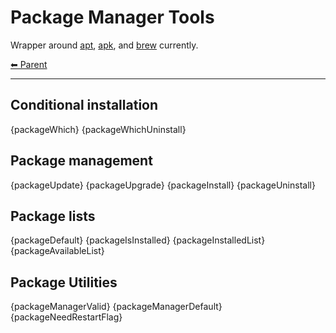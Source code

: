 # Package Manager Tools

Wrapper around [apt](./apt.md), [apk](./apk.md), and [brew](./brew.md) currently.

<!-- TEMPLATE header 2 -->
[⬅ Parent ](../index.md)
<hr />

## Conditional installation

{packageWhich}
{packageWhichUninstall}

## Package management

{packageUpdate}
{packageUpgrade}
{packageInstall}
{packageUninstall}

## Package lists

{packageDefault}
{packageIsInstalled}
{packageInstalledList}
{packageAvailableList}

## Package Utilities

{packageManagerValid}
{packageManagerDefault}
{packageNeedRestartFlag}
